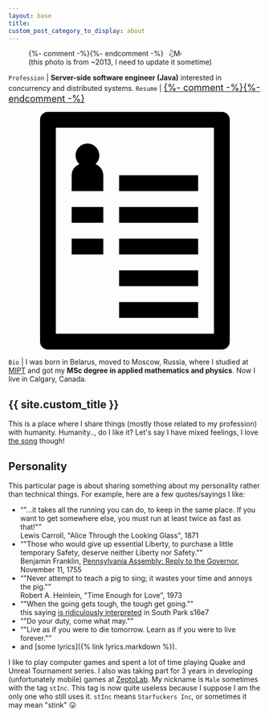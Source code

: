 ```yaml
---
layout: base
title:
custom_post_category_to_display: about
---
```

<figure>
  {%- comment -%}<!-- -webkit-clip-path is for Safari for iOS -->{%- endcomment -%}
  <img src="{% link /assets/img/face.png %}" alt="Me" style="clip-path: circle(42% at 51% 47%); -webkit-clip-path: circle(42% at 51% 47%);">
  <figcaption>(this photo is from ~2013, I need to update it sometime)</figcaption>
</figure>

`Profession` | **Server-side software engineer (Java)** interested in concurrency and distributed systems.
`Resume` | <a class="button" style="font-size: 1.3em;" href="https://docs.google.com/document/d/1MWmoPrBkyAV9nJJ1g8PSrlBS_td6u4qe212aaCX5hNY/edit?usp=sharing" title="Resume">{%- comment -%}<!-- /assets/img/resume-badge.svg -->{%- endcomment -%}<svg class="svg-button" enable-background="new 0 0 96 96" version="1.1" viewBox="0 0 96 96" xmlns="http://www.w3.org/2000/svg" xmlns:xlink="http://www.w3.org/1999/xlink"><path d="M72,63H42v6h30V63z M72,75H42v6h30V75z M72,27H42v6h30V27z M72,39H42v6h30V39z M72,51H42v6h30V51z M36,51H24v6h12V51z M81,3  H15c-1.657,0-3,1.343-3,3v84c0,1.657,1.343,3,3,3h66c1.657,0,3-1.343,3-3V6C84,4.343,82.657,3,81,3z M78,87H18V9h60V87z M36,39H24v6  h12V39z M36,27c0-1.938-1.231-3.576-2.95-4.209c0.886-0.821,1.45-1.986,1.45-3.291c0-2.486-2.015-4.5-4.5-4.5s-4.5,2.014-4.5,4.5  c0,1.305,0.563,2.47,1.45,3.291C25.231,23.424,24,25.062,24,27v6h12V27z"/></svg></a>
`Bio` | I was born in Belarus, moved to Moscow, Russia, where I studied at [MIPT](https://mipt.ru/english/) and got my **MSc degree in applied mathematics and physics**. Now I live in Calgary, Canada.

## {{ site.custom_title }}
This is a place where I share things (mostly those related to my profession) with humanity.
Humanity.., do I like it? Let's say I have mixed feelings, I love [the song](https://youtu.be/0755SXCTCN0) though!

## Personality
This particular page is about sharing something about my personality rather than technical things. For example, here are a few quotes/sayings I like:
* <q>"...it takes all the running you can do, to keep in the same place.
If you want to get somewhere else, you must run at least twice as fast as that!"</q>  
<span class="small-font">Lewis Carroll, "Alice Through the Looking Glass", 1871</span>
* <q>"Those who would give up essential Liberty, to purchase a little temporary Safety, deserve neither Liberty nor Safety."</q>  
<span class="small-font">Benjamin Franklin, [Pennsylvania Assembly: Reply to the Governor](https://franklinpapers.org/framedVolumes.jsp?vol=6&page=238a), November 11, 1755</span>
* <q>"Never attempt to teach a pig to sing; it wastes your time and annoys the pig."</q>  
<span class="small-font">Robert A. Heinlein, "Time Enough for Love", 1973</span>
* <q>"When the going gets tough, the tough get going."</q>  
<span class="small-font">this saying [is ridiculously interpreted](https://youtu.be/z52kKE8qngs) in South Park s16e7</span>
* <q>"Do your duty, come what may."</q>
* <q>"Live as if you were to die tomorrow. Learn as if you were to live forever."</q>
* and [some lyrics]({% link lyrics.markdown %}).

I like to play computer games and spent a lot of time playing Quake and Unreal Tournament series.
I also was taking part for 3 years in developing (unfortunately mobile) games at [ZeptoLab](https://youtu.be/mAXjQvJ2Umo).
My nickname is `Male` sometimes with the tag `stInc`.
This tag is now quite useless because I suppose I am the only one who still uses it.
`stInc` means `Starfuckers Inc`, or sometimes it may mean "stink" &#x1f61b;
